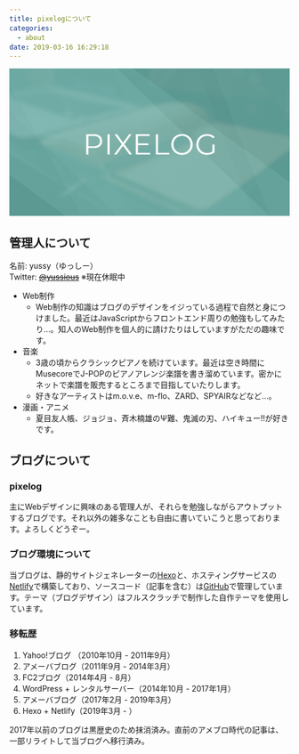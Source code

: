 ```yaml
---
title: pixelogについて
categories:
  - about
date: 2019-03-16 16:29:18
---
```


![pixelog](/img/pixelog.png)

## 管理人について

名前: yussy（ゆっしー）  
Twitter: ~~[@yussious](https://twitter.com/yussious)~~ ※現在休眠中

- Web制作
  - Web制作の知識はブログのデザインをイジっている過程で自然と身につけました。最近はJavaScriptからフロントエンド周りの勉強もしてみたり...。知人のWeb制作を個人的に請けたりはしていますがただの趣味です。
- 音楽
  - 3歳の頃からクラシックピアノを続けています。最近は空き時間にMusecoreでJ-POPのピアノアレンジ楽譜を書き溜めています。密かにネットで楽譜を販売するところまで目指していたりします。
  - 好きなアーティストはm.o.v.e、m-flo、ZARD、SPYAIRなどなど...。
- 漫画・アニメ
  - 夏目友人帳、ジョジョ、斉木楠雄のΨ難、鬼滅の刃、ハイキュー!!が好きです。


## ブログについて

### pixelog

主にWebデザインに興味のある管理人が、それらを勉強しながらアウトプットするブログです。それ以外の雑多なことも自由に書いていこうと思っております。よろしくどうぞー。


### ブログ環境について

当ブログは、静的サイトジェネレーターの[Hexo](https://hexo.io/)と、ホスティングサービスの[Netlify](https://www.netlify.com/)で構築しており、ソースコード（記事を含む）は[GitHub](https://github.com/)で管理しています。テーマ（ブログデザイン）はフルスクラッチで制作した自作テーマを使用しています。

### 移転歴

1. Yahoo!ブログ （2010年10月 - 2011年9月）
2. アメーバブログ（2011年9月 - 2014年3月）
3. FC2ブログ（2014年4月 - 8月）
4. WordPress + レンタルサーバー（2014年10月 - 2017年1月）
5. アメーバブログ（2017年2月 - 2019年3月）
6. Hexo + Netlify（2019年3月 - ）

2017年以前のブログは黒歴史のため抹消済み。直前のアメブロ時代の記事は、一部リライトして当ブログへ移行済み。

